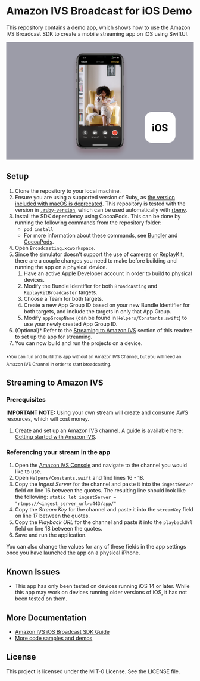 # Amazon IVS Broadcast for iOS Demo

This repository contains a demo app, which shows how to use the Amazon IVS Broadcast SDK to create a mobile streaming app on iOS using SwiftUI.

<img src="app-screenshot.png" alt="An iPhone with the demo application running on the screen." />

## Setup

1. Clone the repository to your local machine.
2. Ensure you are using a supported version of Ruby, as [the version included with macOS is deprecated](https://developer.apple.com/documentation/macos-release-notes/macos-catalina-10_15-release-notes#Scripting-Language-Runtimes). This repository is tested with the version in [`.ruby-version`](./.ruby-version), which can be used automatically with [rbenv](https://github.com/rbenv/rbenv#installation).
3. Install the SDK dependency using CocoaPods. This can be done by running the following commands from the repository folder:
   * `pod install`
   * For more information about these commands, see [Bundler](https://bundler.io/) and [CocoaPods](https://guides.cocoapods.org/using/getting-started.html).
4. Open `Broadcasting.xcworkspace`.
5. Since the simulator doesn't support the use of cameras or ReplayKit, there are a couple changes you need to make before building and running the app on a physical device.
    1. Have an active Apple Developer account in order to build to physical devices.
    2. Modify the Bundle Identifier for both `Broadcasting` and `ReplayKitBroadcaster` targets.
    3. Choose a Team for both targets.
    4. Create a new App Group ID based on your new Bundle Identifier for both targets, and include the targets in only that App Group.
    5. Modify `appGroupName` (can be found in `Helpers/Constants.swift`) to use your newly created App Group ID.
6. (Optional)* Refer to the [Streaming to Amazon IVS](#streaming-to-amazon-ivs) section of this readme to set up the app for streaming.
7. You can now build and run the projects on a device.

<sub>*You can run and build this app without an Amazon IVS Channel, but you will need an Amazon IVS Channel in order to start broadcasting.</sub>

## Streaming to Amazon IVS

### Prerequisites

**IMPORTANT NOTE:** Using your own stream will create and consume AWS resources, which will cost money.

1. Create and set up an Amazon IVS channel. A guide is available here: [Getting started with Amazon IVS](https://docs.aws.amazon.com/ivs/latest/userguide/GSIVS.html).

### Referencing your stream in the app

1. Open the [Amazon IVS Console](https://console.aws.amazon.com/ivs) and navigate to the channel you would like to use.
2. Open `Helpers/Constants.swift` and find lines 16 - 18.
3. Copy the _Ingest Server_ for the channel and paste it into the `ingestServer` field on line 16 between the quotes. The resulting line should look like the following: `static let ingestServer = "rtmps://<ingest_server_url>:443/app/"`
4. Copy the _Stream Key_ for the channel and paste it into the `streamKey` field on line 17 between the quotes.
5. Copy the _Playback URL_ for the channel and paste it into the `playbackUrl` field on line 18 between the quotes.
6. Save and run the application.

You can also change the values for any of these fields in the app settings once you have launched the app on a physical iPhone.

## Known Issues
- This app has only been tested on devices running iOS 14 or later. While this app may work on devices running older versions of iOS, it has not been tested on them.

## More Documentation

+ [Amazon IVS iOS Broadcast SDK Guide](https://docs.aws.amazon.com/ivs/latest/userguide/broadcast-ios.html)
+ [More code samples and demos](https://www.ivs.rocks/examples)

## License
This project is licensed under the MIT-0 License. See the LICENSE file.
